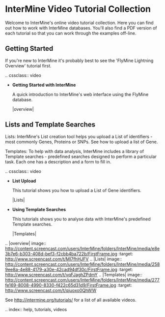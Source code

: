 InterMine Video Tutorial Collection
===================================

Welcome to InterMine's online video tutorial collection. Here you can find out how to work with InterMine databases. You'll also find a PDF version of each tutorial so that you can work through the examples off-line.

Getting Started
---------------

If you're new to InterMine it's probably best to see the 'FlyMine Lightning Overview' tutorial first.

.. cssclass:: video

* **Getting Started with InterMine**
  
  A quick introduction to InterMine's web interface using the FlyMine database.
  
  |overview|

Lists and Template Searches
---------------------------

Lists: InterMine's List creation tool helps you upload a List of identifiers - most commonly Genes, Proteins or SNPs. See how to upload a list of Gene. 

Templates: To help with data analysis, InterMine includes a library of Template searches - predefined searches designed to perform a particular task. Each one has a description and a form to fill in. 

.. cssclass:: video

* **List Upload**
  
  This tutorial shows you how to upload a List of Gene identifiers.
  
  |Lists|

* **Using Template Searches**
  
  This tutorials shows you to analyse data with InterMine's predefined Template searches.
  
  |Templates|

.. |overview|     image:: http://content.screencast.com/users/InterMine/folders/InterMine/media/e8e3b7e6-b303-408d-bef3-f2cbb4ba722b/FirstFrame.jpg
    :target: http://www.screencast.com/t/MI7fhHJFV
.. |Lists|     image:: http://content.screencast.com/users/InterMine/folders/InterMine/media/2589ee8a-4e88-4179-a30e-42cad94df30c/FirstFrame.jpg
    :target: http://www.screencast.com/t/vqFJaghZPdmY
.. |Templates|     image:: http://content.screencast.com/users/InterMine/folders/InterMine/media/277fe169-8008-4990-8330-f422c65d31d9/FirstFrame.jpg
    :target: http://www.screencast.com/t/qjuoxo0QhWW

See http://intermine.org/tutorials/ for a list of all available videos.

.. index:: help, tutorials, videos
